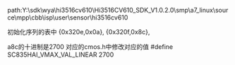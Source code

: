path:Y:\sdk\wya\hi3516cv610\Hi3516CV610_SDK_V1.0.2.0\smp\a7_linux\source\mpp\cbb\isp\user\sensor\hi3516cv610

初始化序列的表中
{0x320e,0x0a},
{0x320f,0x8c},

a8c的十进制是2700
对应的cmos.h中修改对应的值
#define SC835HAI_VMAX_VAL_LINEAR 2700    
